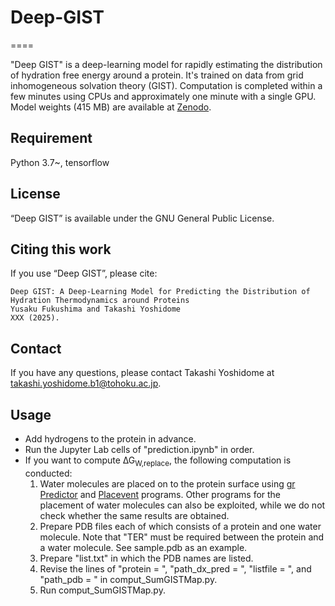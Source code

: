 # Deep-GIST
====

"Deep GIST" is a deep-learning model for rapidly estimating the distribution of hydration free energy around a protein. It's trained on data from grid inhomogeneous solvation theory (GIST). Computation is completed within a few minutes using CPUs and approximately one minute with a single GPU.
Model weights (415 MB) are available at [Zenodo](https://zenodo.org/record/XXXXXX).

## Requirement
Python 3.7~, tensorflow  

## License
“Deep GIST” is available under the GNU General Public License.

## Citing this work
If you use “Deep GIST”, please cite:

```
Deep GIST: A Deep-Learning Model for Predicting the Distribution of Hydration Thermodynamics around Proteins
Yusaku Fukushima and Takashi Yoshidome
XXX (2025).
```
## Contact
If you have any questions, please contact Takashi Yoshidome at takashi.yoshidome.b1@tohoku.ac.jp.

## Usage
* Add hydrogens to the protein in advance.
* Run the Jupyter Lab cells of "prediction.ipynb" in order.
* If you want to compute ∆G<sub>W,replace</sub>, the following computation is conducted:
  1. Water molecules are placed on to the protein surface using [gr Predictor](https://github.com/YoshidomeGroup-Hydration/gr-predictor) and [Placevent](https://github.com/dansind/Placevent/tree/master) programs. Other programs for the placement of water molecules can also be exploited, while we do not check whether the same results are obtained.
  2. Prepare PDB files each of which consists of a protein and one water molecule. Note that "TER" must be required between the protein and a water molecule. See sample.pdb as an example.
  3. Prepare "list.txt" in which the PDB names are listed.
  4. Revise the lines of "protein = ", "path_dx_pred = ", "listfile = ", and "path_pdb = " in comput_SumGISTMap.py.
  5. Run comput_SumGISTMap.py.
